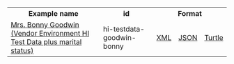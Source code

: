 <table class="list" width="100%">            
   <tr>
     <th>Example name</th>
     <th>id</th>
     <th colspan="3">Format</th>
   </tr>
   <tr>
      <td><a href="Patient-hi-testdata-goodwin-bonny.html">Mrs. Bonny Goodwin (Vendor Environment HI Test Data plus marital status)</a></td>
      <td>hi-testdata-goodwin-bonny</td>
      <td><a href="Patient-hi-testdata-goodwin-bonny.xml.html">XML</a></td>
      <td><a href="Patient-hi-testdata-goodwin-bonny.json.html">JSON</a></td>
      <td><a href="Patient-hi-testdata-goodwin-bonny.ttl.html">Turtle</a></td>
   </tr>                  
</table>